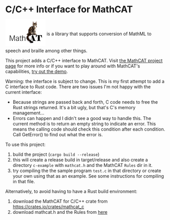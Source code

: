 # C/C++ Interface for MathCAT

<img src="logo.png" style="position: relative; top: -6px; z-index: -1;vertical-align:middle"> is a library that supports conversion of MathML to speech and braille among other things.

This project adds a C/C++ interface to MathCAT.
Visit [the MathCAT project page](https://nsoiffer.github.io/MathCAT/) for more info or if you want to play around with MathCAT's capabilities, [try out the demo](https://nsoiffer.github.io/MathCATDemo/).

Warning: the interface is subject to change. This is my first attempt to add a C interface to Rust code. There are two issues I'm not happy with the current interface:
* Because strings are passed back and forth, C code needs to free the Rust strings returned. It's a bit ugly, but that's C's memory management...
* Errors can happen and I didn't see a good way to handle this. The current method is to return an empty string to indicate an error. This means the calling code should check this condition after each condition. Call GetError() to find out what the error is.

To use this project:
1. build the project (`cargo build --release`)
2. this will create a release build in target/release and also create a directory `c-example` with `mathcat.h` and the MathCAT `Rules` dir in it.
3. try compiling the the sample program `test.c` in that directory or create your own using that as an example. See some instructions for compiling in that file. 

Alternatively, to avoid having to have a Rust build environment:
1. download the MathCAT for C/C++ crate from https://crates.io/crates/mathcat_c
2. download mathcat.h and the Rules from [here](https://github.com/NSoiffer/MathCATForC/tree/main/c-example)

